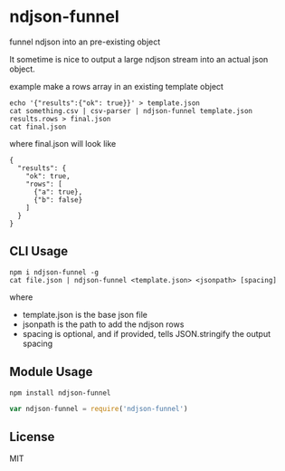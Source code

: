 # ndjson-funnel

funnel ndjson into an pre-existing object

It sometime is nice to output a large ndjson stream into an actual json object.

example make a rows array in an existing template object

    echo '{"results":{"ok": true}}' > template.json
    cat something.csv | csv-parser | ndjson-funnel template.json results.rows > final.json
    cat final.json

where final.json will look like

```
{
  "results": {
    "ok": true,
    "rows": [
      {"a": true},
      {"b": false}
    ]
  }
}
```



## CLI Usage

    npm i ndjson-funnel -g
    cat file.json | ndjson-funnel <template.json> <jsonpath> [spacing]

where
 - template.json is the base json file
 - jsonpath is the path to add the ndjson rows
 - spacing is optional, and if provided, tells JSON.stringify the output spacing

## Module Usage


```
npm install ndjson-funnel
```

``` js
var ndjson-funnel = require('ndjson-funnel')
```

## License

MIT

